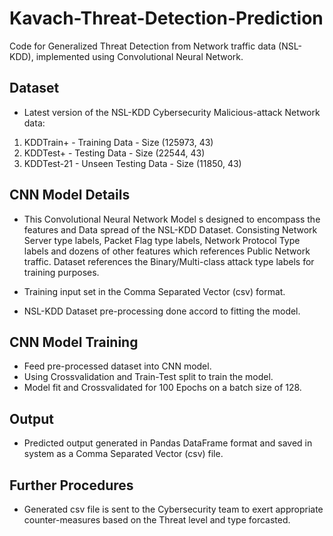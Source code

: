 # Kavach-Threat-Detection-Prediction
Code for Generalized Threat Detection from Network traffic data (NSL-KDD), implemented using Convolutional Neural Network.

## Dataset
- Latest version of the NSL-KDD Cybersecurity Malicious-attack Network data:
1. KDDTrain+  - Training Data - Size (125973, 43)
2. KDDTest+   - Testing Data  - Size (22544, 43)
3. KDDTest-21 - Unseen Testing Data - Size (11850, 43)

## CNN Model Details
- This Convolutional Neural Network Model s designed to encompass the features and Data spread of the NSL-KDD Dataset. 
Consisting Network Server type labels, Packet Flag type labels, Network Protocol Type labels and dozens of other features 
which references Public Network traffic. Dataset references the Binary/Multi-class attack type labels for training purposes. 

- Training input set in the Comma Separated Vector (csv) format. 
- NSL-KDD Dataset pre-processing done accord to fitting the model. 

## CNN Model Training
- Feed pre-processed dataset into CNN model. 
- Using Crossvalidation and Train-Test split to train the model. 
- Model fit and Crossvalidated for 100 Epochs on a batch size of 128.

## Output
- Predicted output generated in Pandas DataFrame format and saved in system as a Comma Separated Vector (csv) file.

## Further Procedures
- Generated csv file is sent to the Cybersecurity team to exert appropriate counter-measures based on the Threat level and type forcasted.
